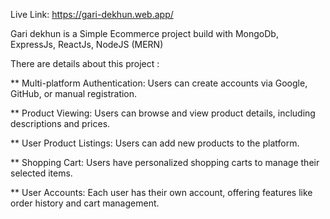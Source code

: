 Live Link: https://gari-dekhun.web.app/

Gari dekhun is a Simple Ecommerce project build with MongoDb, ExpressJs, ReactJs, NodeJS (MERN)

There are details about this project :

** Multi-platform Authentication: Users can create accounts via Google, GitHub, or manual registration.

** Product Viewing: Users can browse and view product details, including descriptions and prices.

** User Product Listings: Users can add new products to the platform.

** Shopping Cart: Users have personalized shopping carts to manage their selected items.

** User Accounts: Each user has their own account, offering features like order history and cart management.